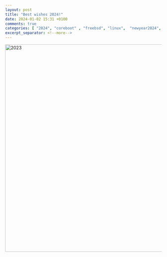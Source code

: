 ```yaml
---
layout: post
title: "Best wishes 2024!"
date: 2024-01-02 15:31 +0100
comments: true
categories: [ "2024", "coreboot" , "freebsd", "linux",  "newyear2024", "newyear" ] 
excerpt_separator: <!--more-->
---
```


<a href="{{ '/images/2023/2023.jpg' | remove_first:'/' | absolute_url }}"><img src="{{ '/images/2024/2024.jpg' | remove_first:'/' | absolute_url }}" class="left" width="1000" height="666" alt="2023" /> </a>
